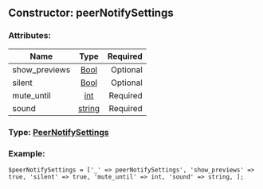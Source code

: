 ## Constructor: peerNotifySettings  

### Attributes:

| Name     |    Type       | Required |
|----------|:-------------:|---------:|
|show\_previews|[Bool](../types/Bool.md) | Optional|
|silent|[Bool](../types/Bool.md) | Optional|
|mute\_until|[int](../types/int.md) | Required|
|sound|[string](../types/string.md) | Required|


### Type: [PeerNotifySettings](../types/PeerNotifySettings.md)

### Example:


```
$peerNotifySettings = ['_' => peerNotifySettings', 'show_previews' => true, 'silent' => true, 'mute_until' => int, 'sound' => string, ];
```